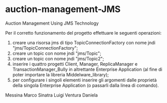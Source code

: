 # auction-management-JMS
Auction Management Using JMS Technology

Per il corretto funzionamento del progetto effettuare le seguenti operazioni:
1. creare una risorsa jms di tipo TopicConnectionFactory con nome jndi "jms/TopicConnectionFactory";
2. creare un topic con nome jndi "jms/Topic";
3. creare un topic con nome jndi "jms/Topic2";
4. inserire i quattro progetti Client, Manager, ReplicaManager e TransactionManager_Bully in altrettante Enterprise Application (al fine di poter importare la libreria Middelware_library);
5. per configurare i singoli elementi inserire gli argomenti dalle proprietà della singola Enterprise Application (o passarli dalla linea di comando).


Messina Marco
Sinatra Luigi
Ventura Daniela